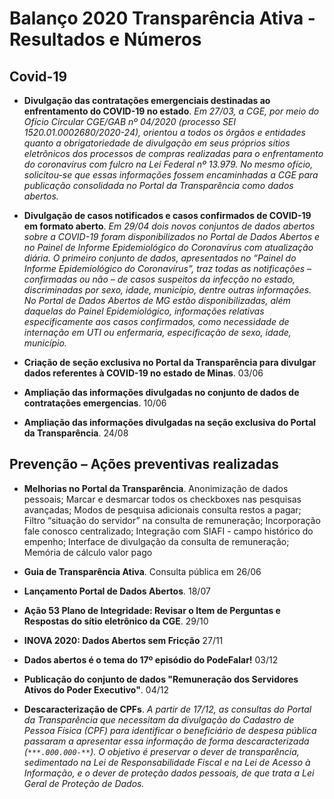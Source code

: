 # Balanço 2020 Transparência Ativa - Resultados e Números

## Covid-19

- __Divulgação das contratações emergenciais destinadas ao enfrentamento do COVID-19 no estado__. _Em 27/03, a CGE, por meio do Ofício Circular CGE/GAB nº 04/2020 (processo SEI 1520.01.0002680/2020-24), orientou a todos os órgãos e entidades quanto a obrigatoriedade de divulgação em seus próprios sítios eletrônicos dos processos de compras realizadas para o enfrentamento do coronavírus com fulcro na Lei Federal nº 13.979. No mesmo ofício, solicitou-se que essas informações fossem encaminhadas a CGE para publicação consolidada no Portal da Transparência como dados abertos._

- __Divulgação de casos notificados e casos confirmados de COVID-19 em formato aberto__. _Em 29/04 dois novos conjuntos de dados abertos sobre a COVID-19 foram disponibilizados no Portal de Dados Abertos e no Painel de Informe Epidemiológico do Coronavírus com atualização diária. O primeiro conjunto de dados, apresentados no “Painel do Informe Epidemiológico do Coronavírus”, traz todas as notificações – confirmadas ou não – de casos suspeitos da infecção no estado, discriminadas por sexo, idade, município, dentre outras informações. No Portal de Dados Abertos de MG estão disponibilizadas, além daquelas do Painel Epidemiológico, informações relativas especificamente aos casos confirmados, como necessidade de internação em UTI ou enfermaria, especificação de sexo, idade, município._

- __Criação de seção exclusiva no Portal da Transparência para divulgar dados referentes à COVID-19 no estado de Minas__. 03/06

- __Ampliação das informações divulgadas no conjunto de dados de contratações emergencias__. 10/06

- __Ampliação das informações divulgadas na seção exclusiva do Portal da Transparência__. 24/08

## Prevenção – Ações preventivas realizadas

- __Melhorias no Portal da Transparência__. Anonimização de dados pessoais; Marcar e desmarcar todos os checkboxes nas pesquisas avançadas; Modos de pesquisa adicionais consulta restos a pagar; Filtro “situação do servidor” na consulta de remuneração; Incorporação fale conosco centralizado; Integração com SIAFI - campo histórico do empenho; Interface de divulgação da consulta de remuneração; Memória de cálculo valor pago

- __Guia de Transparência Ativa__. Consulta pública em 26/06

- __Lançamento Portal de Dados Abertos__. 18/07

- __Ação 53 Plano de Integridade: Revisar o Item de Perguntas e Respostas do sítio eletrônico da CGE__. 29/10

- __INOVA 2020: Dados Abertos sem Fricção__ 27/11 

- __Dados abertos é o tema do 17º episódio do PodeFalar!__ 03/12 

- __Publicação do conjunto de dados "Remuneração dos Servidores Ativos do Poder Executivo"__. 04/12

- __Descaracterização de CPFs__. _A partir de 17/12, as consultas do Portal da Transparência que necessitam da divulgação do Cadastro de Pessoa Física (CPF) para identificar o beneficiário de despesa pública passaram a apresentar essa informação de forma descaracterizada (`***.000.000-**`). O objetivo é preservar o dever de transparência, sedimentado na Lei de Responsabilidade Fiscal e na Lei de Acesso à Informação, e o dever de proteção dados pessoais, de que trata a Lei Geral de Proteção de Dados._
